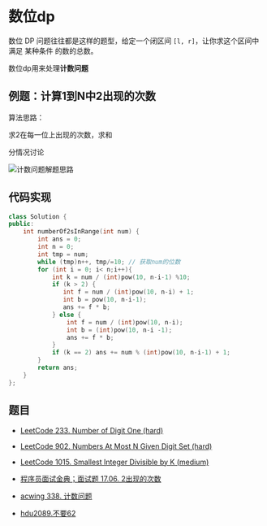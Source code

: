 # 数位dp

数位 DP 问题往往都是这样的题型，给定一个闭区间 `[l, r]`，让你求这个区间中满足 某种条件 的数的总数。

数位dp用来处理**计数问题**

## 例题：计算1到N中2出现的次数

算法思路：

求2在每一位上出现的次数，求和

分情况讨论

![计数问题解题思路](https://muyids.oss-cn-beijing.aliyuncs.com/dp-counter.png)

## 代码实现

```cpp
class Solution {
public:
    int numberOf2sInRange(int num) {
        int ans = 0;
        int n = 0;
        int tmp = num;
        while (tmp)n++, tmp/=10; // 获取num的位数
        for (int i = 0; i< n;i++){
            int k = num / (int)pow(10, n-i-1) %10;
            if (k > 2) {
               int f = num / (int)pow(10, n-i) + 1;
               int b = pow(10, n-i-1);
               ans += f * b;
            } else {
                int f = num / (int)pow(10, n-i);
                int b = (int)pow(10, n-i -1);
                ans += f * b;
            }
            if (k == 2) ans += num % (int)pow(10, n-i-1) + 1;
        }
        return ans;
    }
};
```

## 题目

- [LeetCode 233. Number of Digit One (hard)](https://github.com/muyids/leetcode/blob/master/algorithms/201-300/233.number-of-digit-one.md)

- [LeetCode 902. Numbers At Most N Given Digit Set (hard)](https://github.com/muyids/leetcode/blob/master/algorithms/901-1000/902.numbers-at-most-n-given-digit-set.md)

- [LeetCode 1015. Smallest Integer Divisible by K (medium)](https://github.com/muyids/leetcode/blob/master/algorithms/1001-1100/1015.smallest-integer-divisible-by-k.md)

- [程序员面试金典；面试题 17.06. 2出现的次数](https://leetcode-cn.com/problems/number-of-2s-in-range-lcci/)

- [acwing 338. 计数问题](https://www.acwing.com/problem/content/340/)

- [hdu2089.不要62](http://acm.hdu.edu.cn/showproblem.php?pid=2089)
